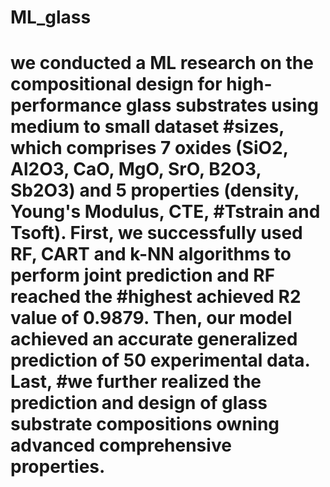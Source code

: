 # ML_glass
# we conducted a ML research on the compositional design for high-performance glass substrates using medium to small dataset #sizes, which comprises 7 oxides (SiO2, Al2O3, CaO, MgO, SrO, B2O3, Sb2O3) and 5 properties (density, Young's Modulus, CTE, #Tstrain and Tsoft). First, we successfully used RF, CART and k-NN algorithms to perform joint prediction and RF reached the #highest achieved R2 value of 0.9879. Then, our model achieved an accurate generalized prediction of 50 experimental data. Last, #we further realized the prediction and design of glass substrate compositions owning advanced comprehensive properties.  
